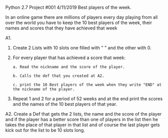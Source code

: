 Python 2.7
Project #001 4/11/2019 Best players of the week.
 
In an online game there are millions of players every day playing from all over the world
you have to keep the 10 best players of the week, their names and scores that they have achieved
that week

A1.
1. Create 2 Lists with 10 slots one filled with " " and the other with 0.

2. For every player that has achieved a score that week:

       a. Read the nickname and the score of the player.
       
       b. Calls the def that you created at A2.
       
       c. print the 10 Best players of the week when they write "END" at the nickname of the player.

3. Repeat 1 and 2 for a period of 52 weeks and at the end print the scores and the names of the 10 
best players of that year.

A2.
Create a Def that gets the 2 lists, the name and the score of the player and if the player has a better score 
than one of  players in the list then he takes the place of that player in that list and of course the last
player gets kick out for the list to be 10 slots long.

